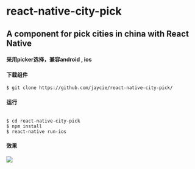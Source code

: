 # react-native-city-pick


## A component for pick cities in china with React Native

#### 采用picker选择，兼容android , ios

#### 下载组件

```
$ git clone https://github.com/jaycie/react-native-city-pick/
```

#### 运行

```

$ cd react-native-city-pick
$ npm install
$ react-native run-ios
```

#### 效果
![](http://images2015.cnblogs.com/blog/381372/201702/381372-20170217104247816-189323305.png)
